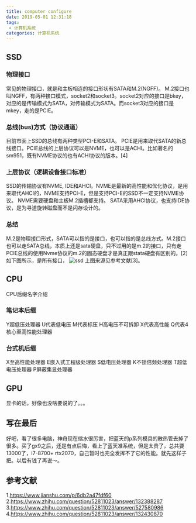 ```yaml
---
title: computer configure
date: 2019-05-01 12:31:18
tags:
 - 计算机系统
categories: 计算机系统
---
```


## SSD
### 物理接口
常见的物理接口，就是和主板相连的接口形状有SATA和M.2(NGFF)。
M.2接口也叫NGFF，有两种接口模式，socket2和socket3。socket2对应的接口是bkey，对应的是传输模式为SATA，对传输模式为SATA。而socket3对应的接口是mkey，走的是PCIE。

### 总线(bus)方式（协议通道）
目前市面上SSD的总线有两种类型PCI-E和SATA。
PCIE是用来取代SATA的新总线接口。PCIE总线的上层协议可以是NVME，也可以是ACHI。比如著名的sm951，既有NVME协议的也有ACHI协议的版本。[4]

### 上层协议（逻辑设备接口标准）
SSD的传输协议有NVME, IDE和AHCI。NVME是最新的高性能和优化协议，是用来取代AHCI的，NVME支持PCI-E，但是支持PCI-E的SSD不一定支持NVME协议。
NVME需要硬盘和主板M.2插槽都支持。
SATA采用AHCI协议，也支持IDE协议，是为寻道旋转磁盘而不是闪存设计的。

### 总结
M.2是物理接口形式，SATA可以指的是接口，也可以指的是总线方式。M.2接口也可以走SATA总线，本质上还是sata硬盘，只不过用的是m.2的接口，只有走PCIE总线的使用Nvme协议的m.2的固态硬盘才是真正跟stata硬盘有区别的。[2]
如下图所示，是所有接口，
![ssd](ssd.jpg)
上图来源见参考文献[3]。

## CPU
CPU后缀名字介绍

### 笔记本后缀
Y超低压处理器
U代表低电压
M代表标压
H高电压不可拆卸
X代表高性能
Q代表4核心至高性能处理器

### 台式机后缀
X至高性能处理器
E嵌入式工程级处理器
S低电压处理器
K不锁倍频处理器
T超低电压处理器
P屏蔽集显处理器


## GPU
显卡的话，好像也没啥要说的了。。。

## 写在最后
好吧，看了很多电脑，神舟现在缩水很厉害，把蓝天的p系列模具的散热管去掉了很多。买了gx9之后，还是有点后悔，看上了蓝天准系统，但是太贵了，总共要13000了，i7-8700+ rtx2070，自己暂时也完全发挥不了它的性能。就先这样子把。以后有钱了再说～。

## 参考文献
1.https://www.jianshu.com/p/6db2a47fdf60
2.https://www.zhihu.com/question/52811023/answer/132388287
3.https://www.zhihu.com/question/52811023/answer/527580986
4.https://www.zhihu.com/question/52811023/answer/132430870
